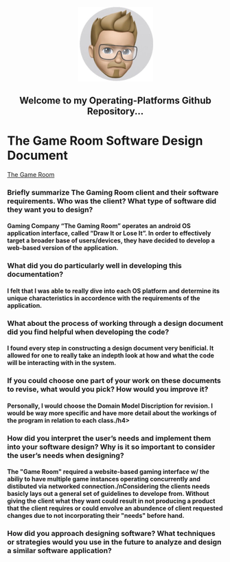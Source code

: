 <p align="center"><img src="https://github.com/va-nilla-gorilla/CPlusPlus/blob/main/thumbnail_IMG_0037.jpg?raw=true" width="175" title="hover text"></p>

<h2 align="center"> Welcome to my Operating-Platforms Github Repository...</h2>

<h1>The Game Room Software Design Document</h1>

<a href="https://github.com/va-nilla-gorilla/Operating-Platforms/blob/main/CS%20230%20Project%20Two%20Software%20Design%20Document.docx">The Game Room</a>

<h3>Briefly summarize The Gaming Room client and their software requirements. Who was the client? What type of software did they want you to design?</h3>

<h4>Gaming Company “The Gaming Room” operates an android OS application interface, called “Draw It or Lose It”. In order to effectively target a broader base of users/devices, they have decided to develop a web-based version of the application. </h4>

<h3>What did you do particularly well in developing this documentation?</h3>

<h4>I felt that I was able to really dive into each OS platform and determine its unique characteristics in accordence with the requirements of the application. </h4>

<h3>What about the process of working through a design document did you find helpful when developing the code?</h3>

<h4>I found every step in constructing a design document very benificial. It allowed for one to really take an indepth look at how and what the code will be interacting with in the system. </h4>

<h3>If you could choose one part of your work on these documents to revise, what would you pick? How would you improve it?</h3>

<h4>Personally, I would choose the Domain Model Discription for revision. I would be way more specific and have more detail about the workings of the program in relation to each class./h4>

<h3>How did you interpret the user’s needs and implement them into your software design? Why is it so important to consider the user’s needs when designing?</h3>

<h4>The "Game Room" required a website-based gaming interface w/ the abiliy to have multiple game instances operating concurrently and distibuted via networked connection./nConsidering the clients needs basicly lays out a general set of guidelines to develope from. Without giving the client what they want could result in not producing a product that the client requires or could envolve an abundence of client requested changes due to not incorporating their "needs" before hand.</h4>

<h3>How did you approach designing software? What techniques or strategies would you use in the future to analyze and design a similar software application?</h3>

<h4></h4>
